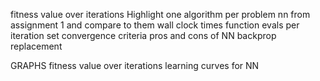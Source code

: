 fitness value over iterations
Highlight one algorithm per problem
nn from assignment 1 and compare to them
wall clock times
function evals per iteration
set convergence criteria
pros and cons of NN backprop replacement

GRAPHS
fitness value over iterations
learning curves for NN
